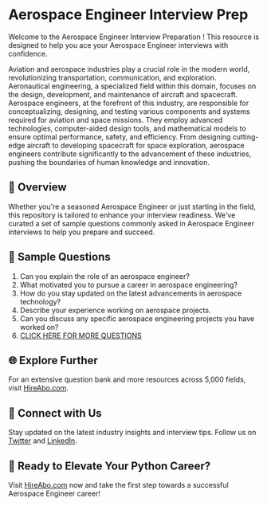 # Aerospace Engineer Interview Prep

Welcome to the Aerospace Engineer Interview Preparation ! This resource is designed to help you ace your Aerospace Engineer interviews with confidence.

Aviation and aerospace industries play a crucial role in the modern world, revolutionizing transportation, communication, and exploration. Aeronautical engineering, a specialized field within this domain, focuses on the design, development, and maintenance of aircraft and spacecraft. Aerospace engineers, at the forefront of this industry, are responsible for conceptualizing, designing, and testing various components and systems required for aviation and space missions. They employ advanced technologies, computer-aided design tools, and mathematical models to ensure optimal performance, safety, and efficiency. From designing cutting-edge aircraft to developing spacecraft for space exploration, aerospace engineers contribute significantly to the advancement of these industries, pushing the boundaries of human knowledge and innovation.

## 🚀 Overview

Whether you're a seasoned Aerospace Engineer or just starting in the field, this repository is tailored to enhance your interview readiness. We've curated a set of sample questions commonly asked in Aerospace Engineer interviews to help you prepare and succeed.

## 📝 Sample Questions

1. Can you explain the role of an aerospace engineer?
2. What motivated you to pursue a career in aerospace engineering?
3. How do you stay updated on the latest advancements in aerospace technology?
4. Describe your experience working on aerospace projects.
5. Can you discuss any specific aerospace engineering projects you have worked on?
6. [CLICK HERE FOR MORE QUESTIONS](https://hireabo.com/job/14_1_0/Aerospace%20Engineer)

## 🌐 Explore Further

For an extensive question bank and more resources across 5,000 fields, visit [HireAbo.com](https://www.hireabo.com).

## 📱 Connect with Us

Stay updated on the latest industry insights and interview tips. Follow us on [Twitter](https://twitter.com/hireabo) and [LinkedIn](https://www.linkedin.com/in/hire-abo-3609972a8/).

## 🚀 Ready to Elevate Your Python Career?

Visit [HireAbo.com](https://www.hireabo.com) now and take the first step towards a successful Aerospace Engineer career!